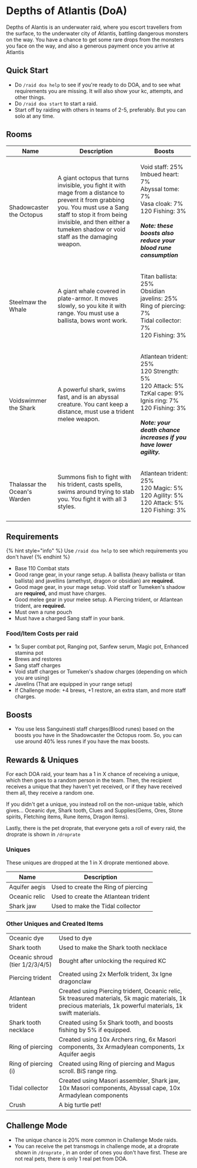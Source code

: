 # Depths of Atlantis (DoA)

Depths of Alantis is an underwater raid, where you escort travellers from the surface, to the underwater city of Atlantis, battling dangerous monsters on the way. You have a chance to get some rare drops from the monsters you face on the way, and also a generous payment once you arrive at Atlantis

## Quick Start

* Do `/raid doa help` to see if you're ready to do DOA, and to see what requirements you are missing. It will also show your kc, attempts, and other things.
* Do `/raid doa start` to start a raid.
* Start off by raiding with others in teams of 2-5, preferably. But you can solo at any time.

## Rooms

| Name                         | Description                                                                                                                                                                                                                                     | Boosts                                                                                                                                                                                                                   |
| ---------------------------- | ----------------------------------------------------------------------------------------------------------------------------------------------------------------------------------------------------------------------------------------------- | ------------------------------------------------------------------------------------------------------------------------------------------------------------------------------------------------------------------------ |
| Shadowcaster the Octopus     | A giant octopus that turns invisible, you fight it with mage from a distance to prevent it from grabbing you. You must use a Sang staff to stop it from being invisible, and then either a tumeken shadow or void staff as the damaging weapon. | <p>Void staff: 25%<br>Imbued heart: 7%<br>Abyssal tome: 7%<br>Vasa cloak: 7%<br>120 Fishing: 3%<br><br><em><strong>Note: these boosts also reduce your blood rune consumption</strong></em></p>                          |
| Steelmaw the Whale           | A giant whale covered in plate-armor. It moves slowly, so you kite it with range. You must use a ballista, bows wont work.                                                                                                                      | <p>Titan ballista: 25%<br>Obsidian javelins: 25%<br>Ring of piercing: 7%<br>Tidal collector: 7%<br>120 Fishing: 3% </p>                                                                                                  |
| Voidswimmer the Shark        | A powerful shark, swims fast, and is an abyssal creature. You cant keep a distance, must use a trident melee weapon.                                                                                                                            | <p>Atlantean trident: 25%<br>120 Strength: 5%<br>120 Attack: 5%<br>TzKal cape: 9%<br>Ignis ring: 7%<br>120 Fishing: 3%<br><br><em><strong>Note: your death chance increases if you have lower agility.</strong></em></p> |
| Thalassar the Ocean's Warden | Summons fish to fight with his trident, casts spells, swims around trying to stab you. You fight it with all 3 styles.                                                                                                                          | <p>Atlantean trident: 25%<br>120 Magic: 5%<br>120 Agility: 5%<br>120 Attack: 5%<br>120 Fishing: 3%</p>                                                                                                                   |

## &#x20;Requirements

{% hint style="info" %}
Use `/raid doa help` to see which requirements you don't have!
{% endhint %}



* Base 110 Combat stats
* Good range gear, in your range setup. A ballista (heavy ballista or titan ballista) and javellins (amethyst, dragon or obsidian) are **required.**
* Good mage gear, in your mage setup. Void staff or Tumeken's shadow are **required,** and must have charges.
* Good melee gear in your melee setup. A Piercing trident, or Atlantean trident, are **required.**
* Must own a rune pouch
* Must have a charged Sang staff in your bank.

### Food/Item Costs per raid

* 1x Super combat pot, Ranging pot, Sanfew serum, Magic pot, Enhanced stamina pot
* Brews and restores
* Sang staff charges
* Void staff charges or Tumeken's shadow charges (depending on which you are using)
* Javelins (That are equipped in your range setup)
* If Challenge mode: +4 brews, +1 restore, an extra stam, and more staff charges.

## Boosts

* You use less Sanguinesti staff charges(Blood runes) based on the boosts you have in the Shadowcaster the Octopus room. So, you can use around 40% less runes if you have the max boosts.

## Rewards & Uniques

For each DOA raid, your team has a 1 in X chance of receiving a unique, which then goes to a random person in the team. Then, the recipient receives a unique that they haven't yet received, or if they have received them all, they receive a random one.

If you didn't get a unique, you instead roll on the non-unique table, which gives... Oceanic dye, Shark tooth, Clues and Supplies(Gems, Ores, Stone spirits, Fletching items, Rune items, Dragon items).

Lastly, there is the pet droprate, that everyone gets a roll of every raid, the droprate is shown in `/droprate`

### Uniques

These uniques are dropped at the 1 in X droprate mentioned above.

| Name          | Description                          |
| ------------- | ------------------------------------ |
| Aquifer aegis | Used to create the Ring of piercing  |
| Oceanic relic | Used to create the Atlantean trident |
| Shark jaw     | Used to make the Tidal collector     |

### Other Uniques and Created Items

|                                 |                                                                                                                                                              |
| ------------------------------- | ------------------------------------------------------------------------------------------------------------------------------------------------------------ |
| Oceanic dye                     | Used to dye                                                                                                                                                  |
| Shark tooth                     | Used to make the Shark tooth necklace                                                                                                                        |
| Oceanic shroud (tier 1/2/3/4/5) | Bought after unlocking the required KC                                                                                                                       |
| Piercing trident                | Created using 2x Merfolk trident, 3x Igne dragonclaw                                                                                                         |
| Atlantean trident               | Created using Piercing trident, Oceanic relic, 5k treasured materials, 5k magic materials, 1k precious materials, 1k powerful materials, 1k swift materials. |
| Shark tooth necklace            | Created using 5x Shark tooth, and boosts fishing by 5% if equipped.                                                                                          |
| Ring of piercing                | Created using 10x Archers ring, 6x Masori components, 3x Armadylean components, 1x Aquifer aegis                                                             |
| Ring of piercing (i)            | Created using Ring of piercing and Magus scroll. BiS range ring.                                                                                             |
| Tidal collector                 | Created using Masori assembler, Shark jaw, 10x Masori components, Abyssal cape, 10x Armadylean components                                                    |
| Crush                           | A big turtle pet!                                                                                                                                            |



## Challenge Mode

* The unique chance is 20% more common in Challenge Mode raids.
* You can receive the pet transmogs in challenge mode, at a droprate shown in `/droprate` , in an order of ones you don't have first. These are not real pets, there is only 1 real pet from DOA.
